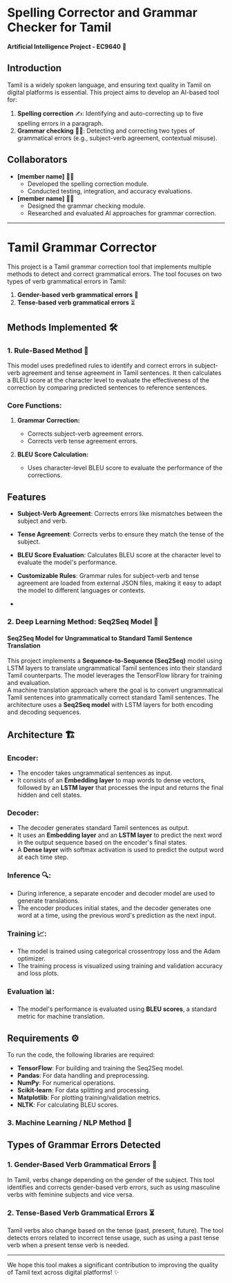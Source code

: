 # Spelling Corrector and Grammar Checker for Tamil  
**Artificial Intelligence Project - EC9640** 🤖

## Introduction  
Tamil is a widely spoken language, and ensuring text quality in Tamil on digital platforms is essential. This project aims to develop an AI-based tool for:  
1. **Spelling correction** ✍️: Identifying and auto-correcting up to five spelling errors in a paragraph.  
2. **Grammar checking** 🧑‍🏫: Detecting and correcting two types of grammatical errors (e.g., subject-verb agreement, contextual misuse).  

## Collaborators  
- **[member name]** 👨‍💻  
  - Developed the spelling correction module.  
  - Conducted testing, integration, and accuracy evaluations.  
- **[member name]** 👩‍💻  
  - Designed the grammar checking module.  
  - Researched and evaluated AI approaches for grammar correction.

---

# Tamil Grammar Corrector

This project is a Tamil grammar correction tool that implements multiple methods to detect and correct grammatical errors. The tool focuses on two types of verb grammatical errors in Tamil:
1. **Gender-based verb grammatical errors** 🚻
2. **Tense-based verb grammatical errors** ⏳

## Methods Implemented 🛠️

### 1. Rule-Based Method 📜
This model uses predefined rules to identify and correct errors in subject-verb agreement and tense agreement in Tamil sentences. It then calculates a BLEU score at the character level to evaluate the effectiveness of the correction by comparing predicted sentences to reference sentences.

### Core Functions:
1. **Grammar Correction:**
   - Corrects subject-verb agreement errors.
   - Corrects verb tense agreement errors.

2. **BLEU Score Calculation:**
   - Uses character-level BLEU score to evaluate the performance of the corrections.

## Features

- **Subject-Verb Agreement**: Corrects errors like mismatches between the subject and verb.
- **Tense Agreement**: Corrects verbs to ensure they match the tense of the subject.
- **BLEU Score Evaluation**: Calculates BLEU score at the character level to evaluate the model's performance.
- **Customizable Rules**: Grammar rules for subject-verb and tense agreement are loaded from external JSON files, making it easy to adapt the model to different languages or contexts.

- 
### 2. Deep Learning Method: Seq2Seq Model 🤖
#### Seq2Seq Model for Ungrammatical to Standard Tamil Sentence Translation

This project implements a **Sequence-to-Sequence (Seq2Seq)** model using LSTM layers to translate ungrammatical Tamil sentences into their standard Tamil counterparts. The model leverages the TensorFlow library for training and evaluation.  
A machine translation approach where the goal is to convert ungrammatical Tamil sentences into grammatically correct standard Tamil sentences. The architecture uses a **Seq2Seq model** with LSTM layers for both encoding and decoding sequences.

## Architecture 🏗️

### Encoder:
- The encoder takes ungrammatical sentences as input.
- It consists of an **Embedding layer** to map words to dense vectors, followed by an **LSTM layer** that processes the input and returns the final hidden and cell states.

### Decoder:
- The decoder generates standard Tamil sentences as output.
- It uses an **Embedding layer** and an **LSTM layer** to predict the next word in the output sequence based on the encoder's final states.
- A **Dense layer** with softmax activation is used to predict the output word at each time step.

### Inference 🔍:
- During inference, a separate encoder and decoder model are used to generate translations.
- The encoder produces initial states, and the decoder generates one word at a time, using the previous word's prediction as the next input.

### Training 📈:
- The model is trained using categorical crossentropy loss and the Adam optimizer.
- The training process is visualized using training and validation accuracy and loss plots.

### Evaluation 📊:
- The model's performance is evaluated using **BLEU scores**, a standard metric for machine translation.

## Requirements ⚙️

To run the code, the following libraries are required:

- **TensorFlow**: For building and training the Seq2Seq model.
- **Pandas**: For data handling and preprocessing.
- **NumPy**: For numerical operations.
- **Scikit-learn**: For data splitting and processing.
- **Matplotlib**: For plotting training/validation metrics.
- **NLTK**: For calculating BLEU scores.

### 3. Machine Learning / NLP Method 🧠

## Types of Grammar Errors Detected

### 1. Gender-Based Verb Grammatical Errors 🚻
In Tamil, verbs change depending on the gender of the subject. This tool identifies and corrects gender-based verb errors, such as using masculine verbs with feminine subjects and vice versa.

### 2. Tense-Based Verb Grammatical Errors ⏳
Tamil verbs also change based on the tense (past, present, future). The tool detects errors related to incorrect tense usage, such as using a past tense verb when a present tense verb is needed.

---

We hope this tool makes a significant contribution to improving the quality of Tamil text across digital platforms! ✨
